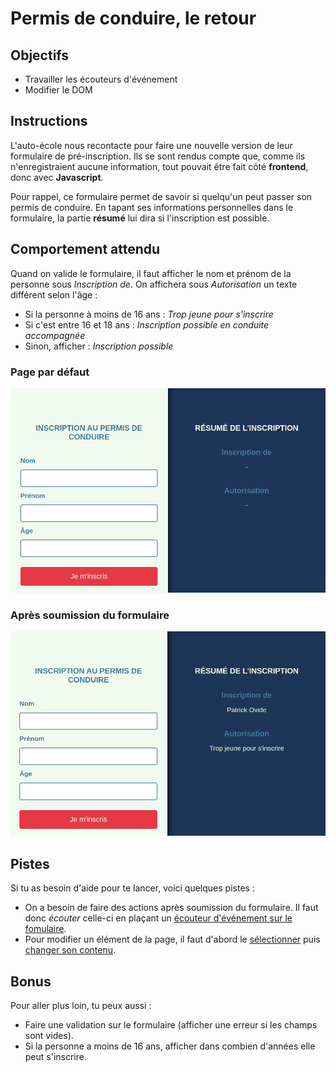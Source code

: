 # Permis de conduire, le retour

## Objectifs

- Travailler les écouteurs d'événement
- Modifier le DOM

## Instructions

L'auto-école nous recontacte pour faire une nouvelle version de leur formulaire de pré-inscription. Ils se sont rendus compte que, comme ils n'enregistraient aucune information, tout pouvait être fait côté **frontend**, donc avec **Javascript**.

Pour rappel, ce formulaire permet de savoir si quelqu'un peut passer son permis de conduire. En tapant ses informations personnelles dans le formulaire, la partie **résumé** lui dira si l'inscription est possible.

## Comportement attendu

Quand on valide le formulaire, il faut afficher le nom et prénom de la personne sous *Inscription de*.
On affichera sous *Autorisation* un texte différent selon l'âge :

- Si la personne à moins de 16 ans : *Trop jeune pour s'inscrire*
- Si c'est entre 16 et 18 ans : *Inscription possible en conduite accompagnée*
- Sinon, afficher : *Inscription possible*

### Page par défaut

![Ecran par defaut](images/defaut.png)

### Après soumission du formulaire

![Ecran par defaut](images/formulaire.png)

## Pistes

Si tu as besoin d'aide pour te lancer, voici quelques pistes :

- On a besoin de faire des actions après soumission du formulaire. Il faut donc *écouter* celle-ci en plaçant un [écouteur d'événement sur le fomulaire](https://developer.mozilla.org/fr/docs/Web/API/EventTarget/addEventListener#ajouter_un_%C3%A9couteur_simple).
- Pour modifier un élément de la page, il faut d'abord le [sélectionner](https://kourou.oclock.io/ressources/fiche-recap/dom/#queryselector-mdn) puis [changer son contenu](https://kourou.oclock.io/ressources/fiche-recap/dom/#innerhtml).
  
## Bonus

Pour aller plus loin, tu peux aussi :

- Faire une validation sur le formulaire (afficher une erreur si les champs sont vides).
- Si la personne a moins de 16 ans, afficher dans combien d'années elle peut s'inscrire.
